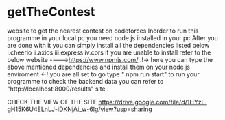 # getTheContest
website to get the nearest contest on codeforces 
Inorder to run this programme in your local pc you need node js installed in your pc.After you are done with it you can simply install all the dependencies listed below 
i.cheerio
ii.axios
iii.express
iv.cors
if you are unable to install refer to the below website
---->https://www.npmjs.com/  .!-> here you can type the above mentioned dependencies and install them on your node js enviroment <-!
you are all set to go
type " npm run start" to run your programme
to check the backend data you can refer to "http://localhost:8000/results" site .





CHECK THE VIEW OF THE SITE
https://drive.google.com/file/d/1HYzL-gH15K6U4ELnLJ-iDKNjAi_w-6lg/view?usp=sharing
